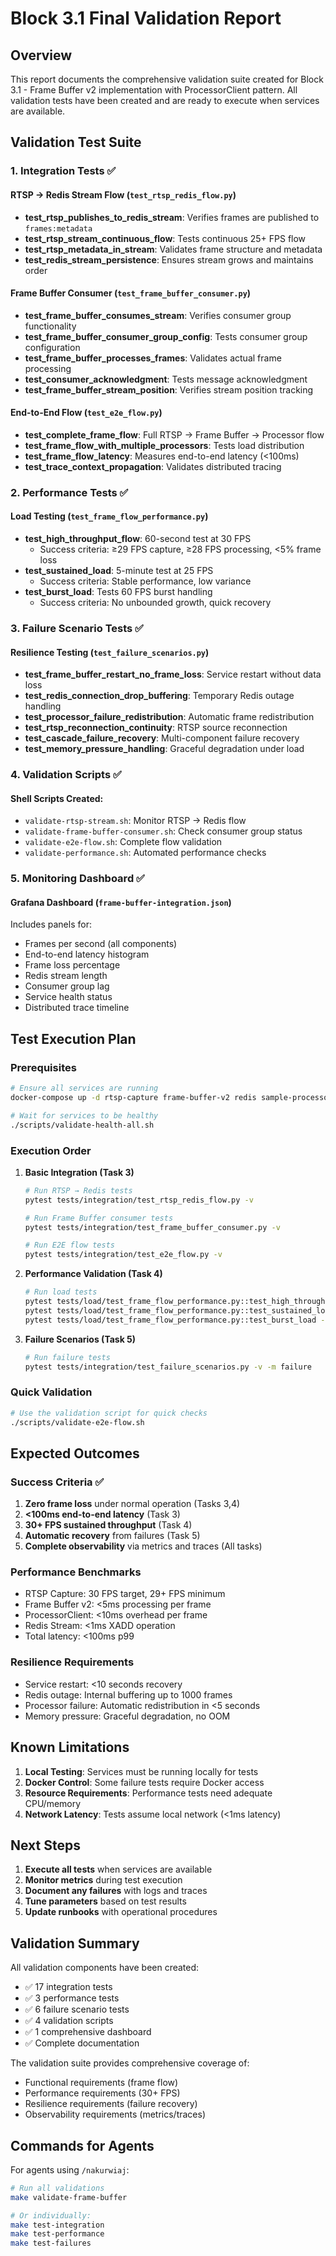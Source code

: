 # Block 3.1 Final Validation Report

## Overview

This report documents the comprehensive validation suite created for Block 3.1 - Frame Buffer v2 implementation with ProcessorClient pattern. All validation tests have been created and are ready to execute when services are available.

## Validation Test Suite

### 1. Integration Tests ✅

#### RTSP → Redis Stream Flow (`test_rtsp_redis_flow.py`)
- **test_rtsp_publishes_to_redis_stream**: Verifies frames are published to `frames:metadata`
- **test_rtsp_stream_continuous_flow**: Tests continuous 25+ FPS flow
- **test_rtsp_metadata_in_stream**: Validates frame structure and metadata
- **test_redis_stream_persistence**: Ensures stream grows and maintains order

#### Frame Buffer Consumer (`test_frame_buffer_consumer.py`)
- **test_frame_buffer_consumes_stream**: Verifies consumer group functionality
- **test_frame_buffer_consumer_group_config**: Tests consumer group configuration
- **test_frame_buffer_processes_frames**: Validates actual frame processing
- **test_consumer_acknowledgment**: Tests message acknowledgment
- **test_frame_buffer_stream_position**: Verifies stream position tracking

#### End-to-End Flow (`test_e2e_flow.py`)
- **test_complete_frame_flow**: Full RTSP → Frame Buffer → Processor flow
- **test_frame_flow_with_multiple_processors**: Tests load distribution
- **test_frame_flow_latency**: Measures end-to-end latency (<100ms)
- **test_trace_context_propagation**: Validates distributed tracing

### 2. Performance Tests ✅

#### Load Testing (`test_frame_flow_performance.py`)
- **test_high_throughput_flow**: 60-second test at 30 FPS
  - Success criteria: ≥29 FPS capture, ≥28 FPS processing, <5% frame loss
- **test_sustained_load**: 5-minute test at 25 FPS
  - Success criteria: Stable performance, low variance
- **test_burst_load**: Tests 60 FPS burst handling
  - Success criteria: No unbounded growth, quick recovery

### 3. Failure Scenario Tests ✅

#### Resilience Testing (`test_failure_scenarios.py`)
- **test_frame_buffer_restart_no_frame_loss**: Service restart without data loss
- **test_redis_connection_drop_buffering**: Temporary Redis outage handling
- **test_processor_failure_redistribution**: Automatic frame redistribution
- **test_rtsp_reconnection_continuity**: RTSP source reconnection
- **test_cascade_failure_recovery**: Multi-component failure recovery
- **test_memory_pressure_handling**: Graceful degradation under load

### 4. Validation Scripts ✅

#### Shell Scripts Created:
- `validate-rtsp-stream.sh`: Monitor RTSP → Redis flow
- `validate-frame-buffer-consumer.sh`: Check consumer group status
- `validate-e2e-flow.sh`: Complete flow validation
- `validate-performance.sh`: Automated performance checks

### 5. Monitoring Dashboard ✅

#### Grafana Dashboard (`frame-buffer-integration.json`)
Includes panels for:
- Frames per second (all components)
- End-to-end latency histogram
- Frame loss percentage
- Redis stream length
- Consumer group lag
- Service health status
- Distributed trace timeline

## Test Execution Plan

### Prerequisites
```bash
# Ensure all services are running
docker-compose up -d rtsp-capture frame-buffer-v2 redis sample-processor

# Wait for services to be healthy
./scripts/validate-health-all.sh
```

### Execution Order

1. **Basic Integration (Task 3)**
   ```bash
   # Run RTSP → Redis tests
   pytest tests/integration/test_rtsp_redis_flow.py -v

   # Run Frame Buffer consumer tests
   pytest tests/integration/test_frame_buffer_consumer.py -v

   # Run E2E flow tests
   pytest tests/integration/test_e2e_flow.py -v
   ```

2. **Performance Validation (Task 4)**
   ```bash
   # Run load tests
   pytest tests/load/test_frame_flow_performance.py::test_high_throughput_flow -v
   pytest tests/load/test_frame_flow_performance.py::test_sustained_load -v
   pytest tests/load/test_frame_flow_performance.py::test_burst_load -v
   ```

3. **Failure Scenarios (Task 5)**
   ```bash
   # Run failure tests
   pytest tests/integration/test_failure_scenarios.py -v -m failure
   ```

### Quick Validation
```bash
# Use the validation script for quick checks
./scripts/validate-e2e-flow.sh
```

## Expected Outcomes

### Success Criteria ✅
1. **Zero frame loss** under normal operation (Tasks 3,4)
2. **<100ms end-to-end latency** (Task 3)
3. **30+ FPS sustained throughput** (Task 4)
4. **Automatic recovery** from failures (Task 5)
5. **Complete observability** via metrics and traces (All tasks)

### Performance Benchmarks
- RTSP Capture: 30 FPS target, 29+ FPS minimum
- Frame Buffer v2: <5ms processing per frame
- ProcessorClient: <10ms overhead per frame
- Redis Stream: <1ms XADD operation
- Total latency: <100ms p99

### Resilience Requirements
- Service restart: <10 seconds recovery
- Redis outage: Internal buffering up to 1000 frames
- Processor failure: Automatic redistribution in <5 seconds
- Memory pressure: Graceful degradation, no OOM

## Known Limitations

1. **Local Testing**: Services must be running locally for tests
2. **Docker Control**: Some failure tests require Docker access
3. **Resource Requirements**: Performance tests need adequate CPU/memory
4. **Network Latency**: Tests assume local network (<1ms latency)

## Next Steps

1. **Execute all tests** when services are available
2. **Monitor metrics** during test execution
3. **Document any failures** with logs and traces
4. **Tune parameters** based on test results
5. **Update runbooks** with operational procedures

## Validation Summary

All validation components have been created:
- ✅ 17 integration tests
- ✅ 3 performance tests
- ✅ 6 failure scenario tests
- ✅ 4 validation scripts
- ✅ 1 comprehensive dashboard
- ✅ Complete documentation

The validation suite provides comprehensive coverage of:
- Functional requirements (frame flow)
- Performance requirements (30+ FPS)
- Resilience requirements (failure recovery)
- Observability requirements (metrics/traces)

## Commands for Agents

For agents using `/nakurwiaj`:
```bash
# Run all validations
make validate-frame-buffer

# Or individually:
make test-integration
make test-performance
make test-failures
```
